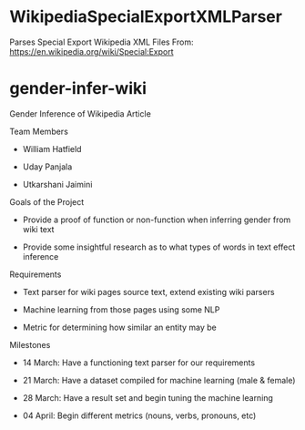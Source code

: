# WikipediaSpecialExportXMLParser
Parses Special Export Wikipedia XML Files From: https://en.wikipedia.org/wiki/Special:Export

# gender-infer-wiki
Gender Inference of Wikipedia Article

Team Members

* William Hatfield

* Uday Panjala

* Utkarshani Jaimini

Goals of the Project

* Provide a proof of function or non-function when inferring gender from wiki text

* Provide some insightful research as to what types of words in text effect inference

Requirements

* Text parser for wiki pages source text, extend existing wiki parsers

* Machine learning from those pages using some NLP

* Metric for determining how similar an entity may be

Milestones

* 14 March: Have a functioning text parser for our requirements

* 21 March: Have a dataset compiled for machine learning (male & female)

* 28 March: Have a result set and begin tuning the machine learning

* 04 April: Begin different metrics (nouns, verbs, pronouns, etc)